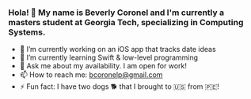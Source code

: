 ### Hola! 👋 My name is Beverly Coronel and I'm currently a masters student at Georgia Tech, specializing in Computing Systems. 

- 🔭 I’m currently working on an iOS app that tracks date ideas
- 🌱 I’m currently learning Swift & low-level programming 
- 💬 Ask me about my availability. I am open for work! 
- 📫 How to reach me: bcoronelp@gmail.com
- ⚡ Fun fact: I have two dogs 🐕 that I brought to 🇺🇸 from 🇵🇪!
